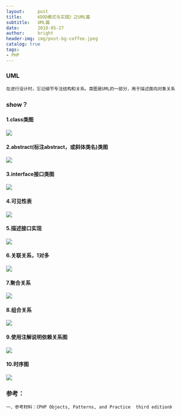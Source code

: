 ```yaml
---
layout:     post
title:      《OOD模式与实践》之UML篇
subtitle:   UML篇
date:       2018-05-27
author:     bright
header-img: img/post-bg-coffee.jpeg
catalog: true
tags:
- PHP
---
```


### UML

```
在进行设计时，忘记细节专注结构和关系。类图是UML的一部分，用于描述面向对象关系
```


### show？

#### 1.class类图

![](https://raw.githubusercontent.com/brightyuan/brightyuan.github.io/master/img/php-6-1.png)

#### 2.abstract(标注abstract，或斜体类名)类图

![](https://raw.githubusercontent.com/brightyuan/brightyuan.github.io/master/img/php6-2.png)

#### 3.interface接口类图

![](https://raw.githubusercontent.com/brightyuan/brightyuan.github.io/master/img/php6-4.png)

#### 4.可见性表

![](https://raw.githubusercontent.com/brightyuan/brightyuan.github.io/master/img/php6-1table.png)

#### 5.描述接口实现

![](https://raw.githubusercontent.com/brightyuan/brightyuan.github.io/master/img/php-6-8.png)

#### 6.关联关系，1对多

![](https://raw.githubusercontent.com/brightyuan/brightyuan.github.io/master/img/php6-12.png)

#### 7.聚合关系

![](https://raw.githubusercontent.com/brightyuan/brightyuan.github.io/master/img/php6-14.png)

#### 8.组合关系

![](https://raw.githubusercontent.com/brightyuan/brightyuan.github.io/master/img/php6-15.png)

#### 9.使用注解说明依赖关系图

![](https://raw.githubusercontent.com/brightyuan/brightyuan.github.io/master/img/php6-17.png)

#### 10.时序图

![](https://raw.githubusercontent.com/brightyuan/brightyuan.github.io/master/img/php6-20.png)

### 参考：

```
一、参考材料：《PHP Objects, Patterns, and Practice  third edition》
```
